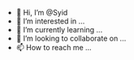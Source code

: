 - 👋 Hi, I’m @Syid
- 👀 I’m interested in ...
- 🌱 I’m currently learning ...
- 💞️ I’m looking to collaborate on ...
- 📫 How to reach me ...

<!---
Syid/Syid is a ✨ special ✨ repository because its `README.md` (this file) appears on your GitHub profile.
You can click the Preview link to take a look at your changes.
--->
